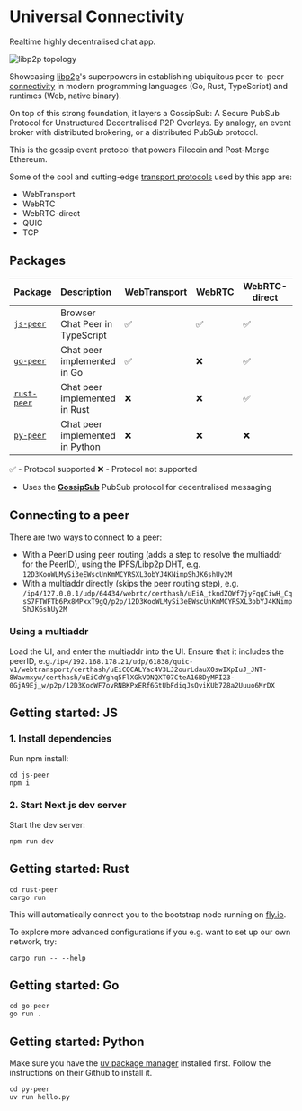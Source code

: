 # Universal Connectivity

Realtime highly decentralised chat app.

![libp2p topology](libp2p-hero.svg)

Showcasing [libp2p](https://libp2p.io/)'s superpowers in establishing ubiquitous peer-to-peer [connectivity](https://connectivity.libp2p.io/) in modern programming languages (Go, Rust, TypeScript) and runtimes (Web, native binary).

On top of this strong foundation, it layers a GossipSub: A Secure PubSub Protocol for Unstructured Decentralised P2P Overlays. By analogy, an event broker with distributed brokering, or a distributed PubSub protocol.

This is the gossip event protocol that powers Filecoin and Post-Merge Ethereum.

Some of the cool and cutting-edge [transport protocols](https://connectivity.libp2p.io/) used by this app are:

- WebTransport
- WebRTC
- WebRTC-direct
- QUIC
- TCP

## Packages

| Package                     | Description                     | WebTransport | WebRTC | WebRTC-direct | QUIC | TCP |
| :-------------------------- | :------------------------------ | ------------ | ------ | ------------- | ---- | --- |
| [`js-peer`](./js-peer/)     | Browser Chat Peer in TypeScript | ✅           | ✅     | ✅            | ❌   | ❌  |
| [`go-peer`](./go-peer/)     | Chat peer implemented in Go     | ✅           | ❌     | ✅            | ✅   | ✅  |
| [`rust-peer`](./rust-peer/) | Chat peer implemented in Rust   | ❌           | ❌     | ✅            | ✅   | ❌  |
| [`py-peer`](./py-peer/)     | Chat peer implemented in Python | ❌           | ❌     | ❌            | ✅   | ✅  |

✅ - Protocol supported
❌ - Protocol not supported

- Uses the [**GossipSub**](https://docs.libp2p.io/concepts/pubsub/overview/) PubSub protocol for decentralised messaging

## Connecting to a peer

There are two ways to connect to a peer:
- With a PeerID using peer routing (adds a step to resolve the multiaddr for the PeerID), using the IPFS/Libp2p DHT, e.g. `12D3KooWLMySi3eEWscUnKmMCYRSXL3obYJ4KNimpShJK6shUy2M`
- With a multiaddr directly (skips the peer routing step), e.g. `/ip4/127.0.0.1/udp/64434/webrtc/certhash/uEiA_tkndZQWf7jyFqgCiwH_CqsS7FTWFTb6Px8MPxxT9gQ/p2p/12D3KooWLMySi3eEWscUnKmMCYRSXL3obYJ4KNimpShJK6shUy2M`

### Using a multiaddr

Load the UI, and enter the multiaddr into the UI. Ensure that it includes the peerID, e.g.`/ip4/192.168.178.21/udp/61838/quic-v1/webtransport/certhash/uEiCQCALYac4V3LJ2ourLdauXOswIXpIuJ_JNT-8Wavmxyw/certhash/uEiCdYghq5FlXGkVONQXT07CteA16BDyMPI23-0GjA9Ej_w/p2p/12D3KooWF7ovRNBKPxERf6GtUbFdiqJsQviKUb7Z8a2Uuuo6MrDX`


## Getting started: JS

### 1. Install dependencies

Run npm install:

```
cd js-peer
npm i
```

### 2. Start Next.js dev server

Start the dev server:

```
npm run dev
```

## Getting started: Rust

```
cd rust-peer
cargo run
```

This will automatically connect you to the bootstrap node running on [fly.io](https://fly.io).

To explore more advanced configurations if you e.g. want to set up our own network, try:

```
cargo run -- --help
```

## Getting started: Go

```
cd go-peer
go run .
```

## Getting started: Python

Make sure you have the [uv package manager](https://github.com/astral-sh/uv)
installed first. Follow the instructions on their Github to install it.

```
cd py-peer
uv run hello.py
```
